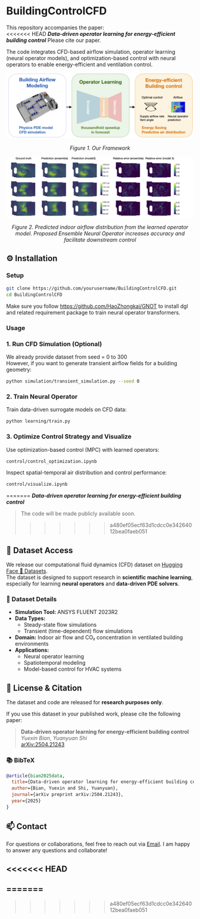 # BuildingControlCFD

This repository accompanies the paper:  
<<<<<<< HEAD
**_Data-driven operator learning for energy-efficient building control_**  Please cite our paper. 

The code integrates CFD-based airflow simulation, operator learning (neural operator models), and optimization-based control with neural operators to enable energy-efficient and ventilation control. 



<p align="center">
  <img src="images/framework.png" alt="Framework" width="600">
</p>
</p><p align="center"><em>Figure 1. Our Framework</em></p>


<p align="center">
  <img src="images/predict2.png" alt="1" width="600">
</p><p align="center"><em>Figure 2. Predicted indoor airflow distribution from the learned operator model. Proposed Ensemble Neural Operator increases accuracy and facilitate downstream control</em></p>


## ⚙️ Installation

### Setup
```bash
git clone https://github.com/yourusername/BuildingControlCFD.git
cd BuildingControlCFD
```
Make sure you follow https://github.com/HaoZhongkai/GNOT to install dgl and related requirement package to train neural operator transformers. 

### Usage
### 1. Run CFD Simulation (Optional)
We already provide dataset from seed = 0 to 300   
However, if you want to generate transient airflow fields for a building geometry:
```bash
python simulation/transient_simulation.py --seed 0
```

### 2. Train Neural Operator
Train data-driven surrogate models on CFD data:
```bash
python learning/train.py 
```

### 3. Optimize Control Strategy and Visualize
Use optimization-based control (MPC) with learned operators:
```bash
control/control_optimization.ipynb
```
Inspect spatial-temporal air distribution and control performance:
```bash
control/visualize.ipynb
```
=======
**_Data-driven operator learning for energy-efficient building control_**  
> The code will be made publicly available soon.
>>>>>>> a480ef05ecf63d1cdcc0e34264012bea0faeb051

## 📂 Dataset Access

We release our computational fluid dynamics (CFD) dataset on [Hugging Face 🤗 Datasets](https://huggingface.co/datasets/alwaysbyx/Bear-CFD-dataset).  
The dataset is designed to support research in **scientific machine learning**, especially for learning **neural operators** and **data-driven PDE solvers**.

### 🔧 Dataset Details

- **Simulation Tool:** ANSYS FLUENT 2023R2  
- **Data Types:**  
  - Steady-state flow simulations  
  - Transient (time-dependent) flow simulations  
- **Domain:** Indoor air flow and CO₂ concentration in ventilated building environments  
- **Applications:**  
  - Neural operator learning  
  - Spatiotemporal modeling  
  - Model-based control for HVAC systems

## 📜 License & Citation

The dataset and code are released for **research purposes only**.

If you use this dataset in your published work, please cite the following paper:

> **Data-driven operator learning for energy-efficient building control**  
> *Yuexin Bian, Yuanyuan Shi*  
> [arXiv:2504.21243](https://arxiv.org/abs/2504.21243)

### 📚 BibTeX
```bibtex
@article{bian2025data,
  title={Data-driven operator learning for energy-efficient building control},
  author={Bian, Yuexin and Shi, Yuanyuan},
  journal={arXiv preprint arXiv:2504.21243},
  year={2025}
}
```

## 📫 Contact

For questions or collaborations, feel free to reach out via [Email](yubian@ucsd.edu). I am happy to answer any questions and collaborate! 

<<<<<<< HEAD
---
=======
---
>>>>>>> a480ef05ecf63d1cdcc0e34264012bea0faeb051
